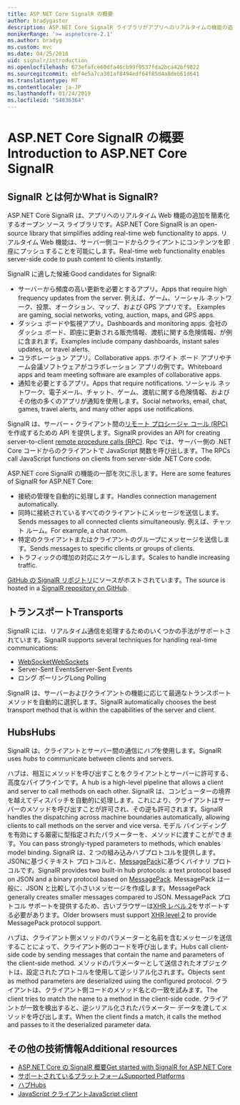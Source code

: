 ```yaml
---
title: ASP.NET Core SignalR の概要
author: bradygaster
description: ASP.NET Core SignalR ライブラリがアプリへのリアルタイムの機能の追加を簡略化する方法について説明します。
monikerRange: '>= aspnetcore-2.1'
ms.author: bradyg
ms.custom: mvc
ms.date: 04/25/2018
uid: signalr/introduction
ms.openlocfilehash: 673efafce60dfa46cb99f9537fda2bca42bf9822
ms.sourcegitcommit: ebf4e5a7ca301af8494edf64f85d4a8deb61d641
ms.translationtype: MT
ms.contentlocale: ja-JP
ms.lasthandoff: 01/24/2019
ms.locfileid: "54836364"
---
```

# <a name="introduction-to-aspnet-core-signalr"></a><span data-ttu-id="b3c2d-103">ASP.NET Core SignalR の概要</span><span class="sxs-lookup"><span data-stu-id="b3c2d-103">Introduction to ASP.NET Core SignalR</span></span>

## <a name="what-is-signalr"></a><span data-ttu-id="b3c2d-104">SignalR とは何か</span><span class="sxs-lookup"><span data-stu-id="b3c2d-104">What is SignalR?</span></span>

<span data-ttu-id="b3c2d-105">ASP.NET Core SignalR は、アプリへのリアルタイム Web 機能の追加を簡素化するオープン ソース ライブラリです。</span><span class="sxs-lookup"><span data-stu-id="b3c2d-105">ASP.NET Core SignalR is an open-source library that simplifies adding real-time web functionality to apps.</span></span> <span data-ttu-id="b3c2d-106">リアルタイム Web 機能は、サーバー側コードからクライアントにコンテンツを即座にプッシュすることを可能にします。</span><span class="sxs-lookup"><span data-stu-id="b3c2d-106">Real-time web functionality enables server-side code to push content to clients instantly.</span></span>

<span data-ttu-id="b3c2d-107">SignalR に適した候補:</span><span class="sxs-lookup"><span data-stu-id="b3c2d-107">Good candidates for SignalR:</span></span>

* <span data-ttu-id="b3c2d-108">サーバーから頻度の高い更新を必要とするアプリ。</span><span class="sxs-lookup"><span data-stu-id="b3c2d-108">Apps that require high frequency updates from the server.</span></span> <span data-ttu-id="b3c2d-109">例えば、ゲーム、ソーシャル ネットワーク、投票、オークション、マップ、および GPS アプリです。
</span><span class="sxs-lookup"><span data-stu-id="b3c2d-109">Examples are gaming, social networks, voting, auction, maps, and GPS apps.</span></span>
* <span data-ttu-id="b3c2d-110">ダッシュ ボードや監視アプリ。</span><span class="sxs-lookup"><span data-stu-id="b3c2d-110">Dashboards and monitoring apps.</span></span> <span data-ttu-id="b3c2d-111">会社のダッシュ ボード、即座に更新される販売情報、渡航に関する危険情報、が例に含まれます。</span><span class="sxs-lookup"><span data-stu-id="b3c2d-111">Examples include company dashboards, instant sales updates, or travel alerts.</span></span>
* <span data-ttu-id="b3c2d-112">コラボレーション アプリ。</span><span class="sxs-lookup"><span data-stu-id="b3c2d-112">Collaborative apps.</span></span> <span data-ttu-id="b3c2d-113">ホワイト ボード アプリやチーム会議ソフトウェアがコラボレーション アプリの例です。</span><span class="sxs-lookup"><span data-stu-id="b3c2d-113">Whiteboard apps and team meeting software are examples of collaborative apps.</span></span>
* <span data-ttu-id="b3c2d-114">通知を必要とするアプリ。</span><span class="sxs-lookup"><span data-stu-id="b3c2d-114">Apps that require notifications.</span></span> <span data-ttu-id="b3c2d-115">ソーシャル ネットワーク、電子メール、チャット、ゲーム、渡航に関する危険情報、およびその他の多くのアプリが通知を使用します。</span><span class="sxs-lookup"><span data-stu-id="b3c2d-115">Social networks, email, chat, games, travel alerts, and many other apps use notifications.</span></span>

<span data-ttu-id="b3c2d-116">SignalR は、サーバー・クライアント間の[リモート プロシージャ コール (RPC)](https://wikipedia.org/wiki/Remote_procedure_call)を作成するための API を提供します。</span><span class="sxs-lookup"><span data-stu-id="b3c2d-116">SignalR provides an API for creating server-to-client [remote procedure calls (RPC)](https://wikipedia.org/wiki/Remote_procedure_call).</span></span> <span data-ttu-id="b3c2d-117">Rpc では、サーバー側の .NET Core コードからのクライアントで JavaScript 関数を呼び出します。</span><span class="sxs-lookup"><span data-stu-id="b3c2d-117">The RPCs call JavaScript functions on clients from server-side .NET Core code.</span></span>

<span data-ttu-id="b3c2d-118">ASP.NET core SignalR の機能の一部を次に示します。</span><span class="sxs-lookup"><span data-stu-id="b3c2d-118">Here are some features of SignalR for ASP.NET Core:</span></span>

* <span data-ttu-id="b3c2d-119">接続の管理を自動的に処理します。</span><span class="sxs-lookup"><span data-stu-id="b3c2d-119">Handles connection management automatically.</span></span>
* <span data-ttu-id="b3c2d-120">同時に接続されているすべてのクライアントにメッセージを送信します。</span><span class="sxs-lookup"><span data-stu-id="b3c2d-120">Sends messages to all connected clients simultaneously.</span></span> <span data-ttu-id="b3c2d-121">例えば、チャット ルーム。</span><span class="sxs-lookup"><span data-stu-id="b3c2d-121">For example, a chat room.</span></span>
* <span data-ttu-id="b3c2d-122">特定のクライアントまたはクライアントのグループにメッセージを送信します。</span><span class="sxs-lookup"><span data-stu-id="b3c2d-122">Sends messages to specific clients or groups of clients.</span></span>
* <span data-ttu-id="b3c2d-123">トラフィックの増加の対応にスケールします。</span><span class="sxs-lookup"><span data-stu-id="b3c2d-123">Scales to handle increasing traffic.</span></span>

<span data-ttu-id="b3c2d-124">[GitHub の SignalR リポジトリ](https://github.com/aspnet/AspNetCore/tree/master/src/SignalR)にソースがホストされています。</span><span class="sxs-lookup"><span data-stu-id="b3c2d-124">The source is hosted in a [SignalR repository on GitHub](https://github.com/aspnet/AspNetCore/tree/master/src/SignalR).</span></span>

## <a name="transports"></a><span data-ttu-id="b3c2d-125">トランスポート</span><span class="sxs-lookup"><span data-stu-id="b3c2d-125">Transports</span></span>

<span data-ttu-id="b3c2d-126">SignalR には、リアルタイム通信を処理するためのいくつかの手法がサポートされています。</span><span class="sxs-lookup"><span data-stu-id="b3c2d-126">SignalR supports several techniques for handling real-time communications:</span></span>

* [<span data-ttu-id="b3c2d-127">WebSocket</span><span class="sxs-lookup"><span data-stu-id="b3c2d-127">WebSockets</span></span>](https://tools.ietf.org/html/rfc7118)
* <span data-ttu-id="b3c2d-128">Server-Sent Events</span><span class="sxs-lookup"><span data-stu-id="b3c2d-128">Server-Sent Events</span></span>
* <span data-ttu-id="b3c2d-129">ロング ポーリング</span><span class="sxs-lookup"><span data-stu-id="b3c2d-129">Long Polling</span></span>

<span data-ttu-id="b3c2d-130">SignalR は、サーバーおよびクライアントの機能に応じて最適なトランスポート メソッドを自動的に選択します。</span><span class="sxs-lookup"><span data-stu-id="b3c2d-130">SignalR automatically chooses the best transport method that is within the capabilities of the server and client.</span></span>

## <a name="hubs"></a><span data-ttu-id="b3c2d-131">Hubs</span><span class="sxs-lookup"><span data-stu-id="b3c2d-131">Hubs</span></span>

<span data-ttu-id="b3c2d-132">SignalR は、クライアントとサーバー間の通信に*ハブ*を使用します。</span><span class="sxs-lookup"><span data-stu-id="b3c2d-132">SignalR uses *hubs* to communicate between clients and servers.</span></span>

<span data-ttu-id="b3c2d-133">ハブは、相互にメソッドを呼び出すことをクライアントとサーバーに許可する、高度なパイプラインです。</span><span class="sxs-lookup"><span data-stu-id="b3c2d-133">A hub is a high-level pipeline that allows a client and server to call methods on each other.</span></span> <span data-ttu-id="b3c2d-134">SignalR は、コンピューターの境界を越えてディスパッチを自動的に処理します。これにより、クライアントはサーバーのメソッドを呼び出すことが許可され、その逆も許可されます。</span><span class="sxs-lookup"><span data-stu-id="b3c2d-134">SignalR handles the dispatching across machine boundaries automatically, allowing clients to call methods on the server and vice versa.</span></span> <span data-ttu-id="b3c2d-135">モデル バインディングを有効にする厳密に型指定されたパラメーターを、メソッドに渡すことができます。</span><span class="sxs-lookup"><span data-stu-id="b3c2d-135">You can pass strongly-typed parameters to methods, which enables model binding.</span></span> <span data-ttu-id="b3c2d-136">SignalR は、2 つの組み込みハブプロトコルを提供します。JSONに基づくテキスト プロトコルと、[MessagePack](https://msgpack.org/)に基づくバイナリ プロトコルです。</span><span class="sxs-lookup"><span data-stu-id="b3c2d-136">SignalR provides two built-in hub protocols: a text protocol based on JSON and a binary protocol based on [MessagePack](https://msgpack.org/).</span></span>  <span data-ttu-id="b3c2d-137">MessagePack は一般に、JSON と比較して小さいメッセージを作成します。</span><span class="sxs-lookup"><span data-stu-id="b3c2d-137">MessagePack generally creates smaller messages compared to JSON.</span></span> <span data-ttu-id="b3c2d-138">MessagePack プロトコル サポートを提供するため、古いブラウザーは[XHR レベル 2](https://caniuse.com/#feat=xhr2)をサポートする必要があります。</span><span class="sxs-lookup"><span data-stu-id="b3c2d-138">Older browsers must support [XHR level 2](https://caniuse.com/#feat=xhr2) to provide MessagePack protocol support.</span></span>

<span data-ttu-id="b3c2d-139">ハブは、クライアント側メソッドのパラメーターと名前を含むメッセージを送信することによって、クライアント側のコードを呼び出します。</span><span class="sxs-lookup"><span data-stu-id="b3c2d-139">Hubs call client-side code by sending messages that contain the name and parameters of the client-side method.</span></span> <span data-ttu-id="b3c2d-140">メソッドのパラメーターとして送信されたオブジェクトは、設定されたプロトコルを使用して逆シリアル化されます。</span><span class="sxs-lookup"><span data-stu-id="b3c2d-140">Objects sent as method parameters are deserialized using the configured protocol.</span></span> <span data-ttu-id="b3c2d-141">クライアントは、クライアント側コードのメソッド名との一致を試みます。</span><span class="sxs-lookup"><span data-stu-id="b3c2d-141">The client tries to match the name to a method in the client-side code.</span></span> <span data-ttu-id="b3c2d-142">クライアントが一致を検出すると、逆シリアル化されたパラメーター データを渡してメソッドを呼び出します。</span><span class="sxs-lookup"><span data-stu-id="b3c2d-142">When the client finds a match, it calls the method and passes to it the deserialized parameter data.</span></span>

## <a name="additional-resources"></a><span data-ttu-id="b3c2d-143">その他の技術情報</span><span class="sxs-lookup"><span data-stu-id="b3c2d-143">Additional resources</span></span>

* [<span data-ttu-id="b3c2d-144">ASP.NET Core の SignalR 概要</span><span class="sxs-lookup"><span data-stu-id="b3c2d-144">Get started with SignalR for ASP.NET Core</span></span>](xref:tutorials/signalr)
* [<span data-ttu-id="b3c2d-145">サポートされているプラットフォーム</span><span class="sxs-lookup"><span data-stu-id="b3c2d-145">Supported Platforms</span></span>](xref:signalr/supported-platforms)
* [<span data-ttu-id="b3c2d-146">ハブ</span><span class="sxs-lookup"><span data-stu-id="b3c2d-146">Hubs</span></span>](xref:signalr/hubs)
* [<span data-ttu-id="b3c2d-147">JavaScript クライアント</span><span class="sxs-lookup"><span data-stu-id="b3c2d-147">JavaScript client</span></span>](xref:signalr/javascript-client)
